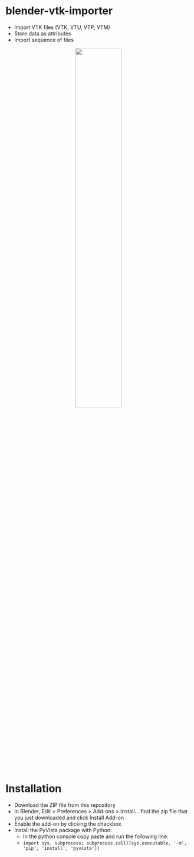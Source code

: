 # blender-vtk-importer
- Import VTK files (VTK, VTU, VTP, VTM)
- Store data as attributes
- Import sequence of files 

<p align="center">
  <img src="tpms.gif" width="50%"/>
</p>

# Installation
- Download the ZIP file from this repository
- In Blender, Edit > Preferences > Add-ons > Install... find the zip file that you just downloaded and click Install Add-on
- Enable the add-on by clicking the checkbox
- Install the PyVista package with Python:
  - In the python console copy paste and run the following line: 
  - `import sys, subprocess; subprocess.call([sys.executable, '-m', 'pip', 'install', 'pyvista'])`
